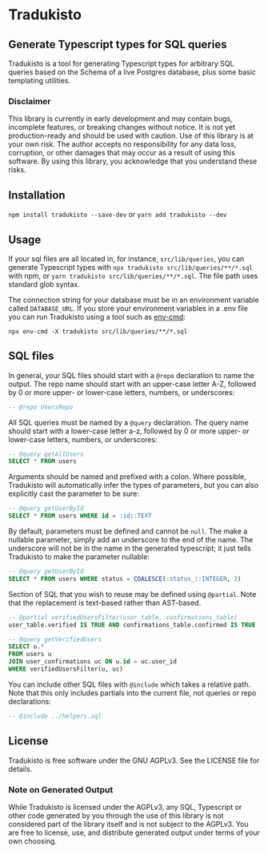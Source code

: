# Tradukisto
## Generate Typescript types for SQL queries

Tradukisto is a tool for generating Typescript types for arbitrary SQL queries
based on the Schema of a live Postgres database, plus some basic templating
utilities.

### Disclaimer

This library is currently in early development and may contain bugs, incomplete
features, or breaking changes without notice. It is not yet production-ready and
should be used with caution. Use of this library is at your own risk. The author
accepts no responsibility for any data loss, corruption, or other damages that
may occur as a result of using this software. By using this library, you
acknowledge that you understand these risks.

## Installation

`npm install tradukisto --save-dev` or `yarn add tradukisto --dev`

## Usage

If your sql files are all located in, for instance, `src/lib/queries`, you can
generate Typescript types with `npx tradukisto src/lib/queries/**/*.sql` with
npm, or `yarn tradukisto src/lib/queries/**/*.sql`. The file path uses standard
glob syntax.

The connection string for your database must be in an environment variable
called `DATABASE_URL`. If you store your environment variables in a .env file
you can run Tradukisto using a tool such as
[env-cmd](https://www.npmjs.com/package/env-cmd):

```
npx env-cmd -X tradukisto src/lib/queries/**/*.sql
```

## SQL files

In general, your SQL files should start with a `@repo` declaration to name
the output. The repo name should start with an upper-case letter A-Z, followed
by 0 or more upper- or lower-case letters, numbers, or underscores:

```sql
-- @repo UsersRepo
```

All SQL queries must be named by a `@query` declaration. The query name should
start with a lower-case letter a-z, followed by 0 or more upper- or lower-case
letters, numbers, or underscores:

```sql
-- @query getAllUsers
SELECT * FROM users
```

Arguments should be named and prefixed with a colon. Where possible, Tradukisto
will automatically infer the types of parameters, but you can also explicitly
cast the parameter to be sure:

```sql
-- @query getUserById
SELECT * FROM users WHERE id = :id::TEXT
```

By default, parameters must be defined and cannot be `null`. The make a nullable
parameter, simply add an underscore to the end of the name. The underscore will
not be in the name in the generated typescript; it just tells Tradukisto to make
the parameter nullable:

```sql
-- @query getUserById
SELECT * FROM users WHERE status = COALESCE(:status_::INTEGER, 2)
```

Section of SQL that you wish to reuse may be defined using `@partial`. Note
that the replacement is text-based rather than AST-based.

```sql
-- @partial verifiedUsersFilter(user_table, confirmations_table)
user_table.verified IS TRUE AND confirmations_table.confirmed IS TRUE

-- @query getVerifiedUsers
SELECT u.*
FROM users u
JOIN user_confirmations uc ON u.id = uc.user_id
WHERE verifiedUsersFilter(u, uc)
```

You can include other SQL files with `@include` which takes a relative path.
Note that this only includes partials into the current file, not queries or repo
declarations:

```sql
-- @include ../helpers.sql
```

## License

Tradukisto is free software under the GNU AGPLv3. See the LICENSE file for
details.

### Note on Generated Output

While Tradukisto is licensed under the AGPLv3, any SQL, Typescript or other
code generated by you through the use of this library is not considered part of
the library itself and is not subject to the AGPLv3. You are free to license,
use, and distribute generated output under terms of your own choosing.
